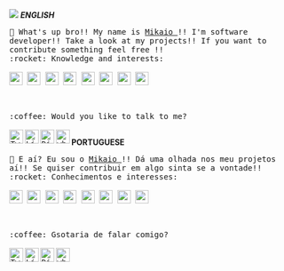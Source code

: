 <img src="https://user-images.githubusercontent.com/55309160/91332265-51b8b880-e7a2-11ea-89bb-a99c758d35df.gif">
<strong><i> ENGLISH </i></strong>
<p>
  <samp>
     👋 What's up bro!! My name is <a href="https://www.linkedin.com/in/mikaio-faria-2537b1170/"> Mikaio </a>!! I'm software developer!! Take a look at my projects!! If you want to contribute something feel free !!
    <br />
    :rocket: Knowledge and interests:
    <br />
    <br /><code><img height="24" src="https://user-images.githubusercontent.com/11820690/87189669-6c54d200-c2c7-11ea-8bb3-2d3913a791e3.png"></code>
    <code><img height="24" src="https://user-images.githubusercontent.com/11820690/87189447-08320e00-c2c7-11ea-9d79-df814c611594.png"></code>
    <code><img height="24" src="https://user-images.githubusercontent.com/11820690/87189445-08320e00-c2c7-11ea-8301-e6c929daa087.png"></code>
    <code><img height="24" src="https://user-images.githubusercontent.com/11820690/87189443-07997780-c2c7-11ea-8941-443e5ded2234.png"></code>
    <code><img height="24" src="https://img2.gratispng.com/20180715/phb/kisspng-python-javascript-logo-clojure-python-logo-download-5b4ba705f356d3.4338622815316846139967.jpg"></code>
    <code><img height="24" src="https://user-images.githubusercontent.com/55309160/91331617-5761ce80-e7a1-11ea-9f85-c88ac5a9e11a.png"></code>
    <code><img height="24" src="https://user-images.githubusercontent.com/55309160/91331881-c50dfa80-e7a1-11ea-9135-de9b9e62ba7e.png"></code>
    <code><img height="24" src="https://user-images.githubusercontent.com/55309160/91333750-61d19780-e7a4-11ea-9852-7b91ab927806.png"></code>
  </samp>
</p>
<br>

<p>
  <samp>
     :coffee: Would you like to talk to me? 
    <br />
    <br />
    <a href="https://twitter.com/mlevanto">
      <img align="left" alt="Twitter" width="25px" src="https://raw.githubusercontent.com/anuraghazra/anuraghazra/master/assets/twitter.svg" />
    </a>
    <a href="https://www.linkedin.com/in/mikaiofaria/">
      <img align="left" alt="Linkedin" width="25px" src="https://user-images.githubusercontent.com/51726945/87342987-8c340200-c522-11ea-941d-b00a2254696a.png" />
    </a>
    <a href="https://discord.gg/tfgqSh">
      <img align="left" alt="Discord Server"  width="25px" src="https://user-images.githubusercontent.com/55309160/91333572-1fa85600-e7a4-11ea-8653-139c9f67fd85.png" />
    </a>
    <a href="https://wa.me/message/DHH2YSS3LOSEI1">
      <img align="left" alt="whatsapp"  width="25px" src="https://user-images.githubusercontent.com/55309160/92312292-c4d9e000-ef95-11ea-8524-c9d61256980b.png" />
    </a>
  </samp>
</p>

<strong>PORTUGUESE</strong>
<p>
  <samp>
     👋 E aí? Eu sou o <a href="https://www.linkedin.com/in/mikaio-faria-2537b1170/"> Mikaio </a>!! Dá uma olhada nos meu projetos aí!! Se quiser contribuir em algo sinta se a vontade!!
    <br />
    :rocket: Conhecimentos e interesses:
    <br />
    <br /><code><img height="24" src="https://user-images.githubusercontent.com/11820690/87189669-6c54d200-c2c7-11ea-8bb3-2d3913a791e3.png"></code>
    <code><img height="24" src="https://user-images.githubusercontent.com/11820690/87189447-08320e00-c2c7-11ea-9d79-df814c611594.png"></code>
    <code><img height="24" src="https://user-images.githubusercontent.com/11820690/87189445-08320e00-c2c7-11ea-8301-e6c929daa087.png"></code>
    <code><img height="24" src="https://user-images.githubusercontent.com/11820690/87189443-07997780-c2c7-11ea-8941-443e5ded2234.png"></code>
    <code><img height="24" src="https://img2.gratispng.com/20180715/phb/kisspng-python-javascript-logo-clojure-python-logo-download-5b4ba705f356d3.4338622815316846139967.jpg"></code>
    <code><img height="24" src="https://user-images.githubusercontent.com/55309160/91331617-5761ce80-e7a1-11ea-9f85-c88ac5a9e11a.png"></code>
    <code><img height="24" src="https://user-images.githubusercontent.com/55309160/91331881-c50dfa80-e7a1-11ea-9135-de9b9e62ba7e.png"></code>
    <code><img height="24" src="https://user-images.githubusercontent.com/55309160/91333750-61d19780-e7a4-11ea-9852-7b91ab927806.png"></code>
  </samp>
</p>
<br>

<p>
  <samp>
     :coffee: Gsotaria de falar comigo? 
    <br />
    <br />
    <a href="https://twitter.com/mlevanto">
      <img align="left" alt="Twitter" width="25px" src="https://raw.githubusercontent.com/anuraghazra/anuraghazra/master/assets/twitter.svg" />
    </a>
    <a href="https://www.linkedin.com/in/mikaiofaria/">
      <img align="left" alt="Linkedin" width="25px" src="https://user-images.githubusercontent.com/51726945/87342987-8c340200-c522-11ea-941d-b00a2254696a.png" />
    </a>
    <a href="https://discord.gg/tfgqSh">
      <img align="left" alt="Discord Server"  width="25px" src="https://user-images.githubusercontent.com/55309160/91333572-1fa85600-e7a4-11ea-8653-139c9f67fd85.png" />
    </a>
    <a href="https://wa.me/message/DHH2YSS3LOSEI1">
      <img align="left" alt="whatsapp"  width="25px" src="https://user-images.githubusercontent.com/55309160/92312292-c4d9e000-ef95-11ea-8524-c9d61256980b.png" />
    </a>
  </samp>
</p>

<br>
<br>
